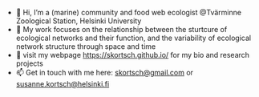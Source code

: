 - 👋 Hi, I’m a (marine) community and food web ecologist @Tvärminne Zoological Station, Helsinki University 
- 👀 My work focuses on the relationship between the sturtcure of ecological networks and their function, and the variability of ecological network structure through space and time 
- 🌱 visit my webpage https://skortsch.github.io/ for my bio and research projects
- 📫 Get in touch with me here: skortsch@gmail.com or susanne.kortsch@helsinki.fi

<!---
skortsch/skortsch is a ✨ special ✨ repository because its `README.md` (this file) appears on your GitHub profile.
You can click the Preview link to take a look at your changes.
--->
